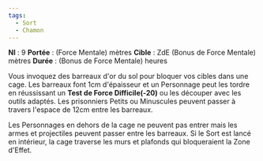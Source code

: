 ```yaml
---
tags:
  - Sort
  - Chamon
---
```

**NI** : 9
**Portée** : (Force Mentale) mètres
**Cible** : ZdE (Bonus de Force Mentale) mètres
**Durée** : (Bonus de Force Mentale) heures

Vous invoquez des barreaux d'or du sol pour bloquer vos cibles dans une cage. Les barreaux font 1cm d'épaisseur et un Personnage peut les tordre en réussissant un **Test de Force Difficile(-20)** ou les découper avec les outils adaptés. Les prisonniers Petits ou Minuscules peuvent passer à travers l'espace de 12cm entre les barreaux.

Les Personnages en dehors de la cage ne peuvent pas entrer mais les armes et projectiles peuvent passer entre les barreaux. Si le Sort est lancé en intérieur, la cage traverse les murs et plafonds qui bloqueraient la Zone d'Effet.